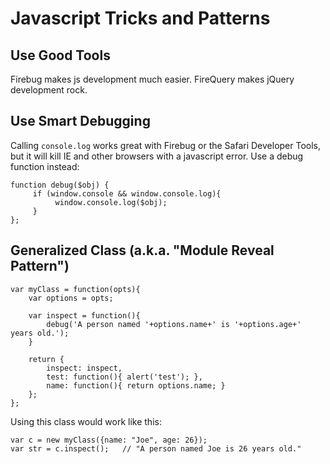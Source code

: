 # Javascript Tricks and Patterns

## Use Good Tools

Firebug makes js development much easier. FireQuery makes jQuery development rock.

## Use Smart Debugging

Calling `console.log` works great with Firebug or the Safari Developer Tools, but it will kill IE and other browsers with a javascript error. Use a debug function instead:

	function debug($obj) {
	     if (window.console && window.console.log){
	          window.console.log($obj);    
	     }
	};
	
## Generalized Class (a.k.a. "Module Reveal Pattern")

	var myClass = function(opts){
		var options = opts;
	
		var inspect = function(){
			debug('A person named '+options.name+' is '+options.age+' years old.');
		}
		
		return {
			inspect: inspect,
			test: function(){ alert('test'); },
			name: function(){ return options.name; }
		};
	};

Using this class would work like this:

	var c = new myClass({name: "Joe", age: 26});
	var str = c.inspect();   // "A person named Joe is 26 years old."


